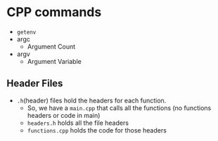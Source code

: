 # CPP commands
- `getenv`
- argc
  * Argument Count
- argv
  * Argument Variable 

## Header Files
  - `.h`(header) files hold the headers for each function.
    - So, we have a `main.cpp` that calls all the functions (no functions headers or code in main)
    - `headers.h` holds all the file headers
    - `functions.cpp` holds the code for those headers